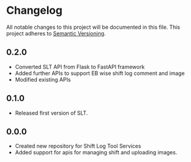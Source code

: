 # Changelog

All notable changes to this project will be documented in this file.
This project adheres to [Semantic Versioning](http://semver.org/).

0.2.0
-------

* Converted SLT API from Flask to FastAPI framework
* Added further APIs to support EB wise shift log comment and image
* Modified existing APIs

0.1.0
-------

* Released first version of SLT.

0.0.0
-----

- Created new repository for Shift Log Tool Services
- Added support for apis for managing shift and uploading images.
